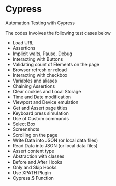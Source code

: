 # Cypress
Automation Testing with Cypress

The codes involves the following test cases below
- Load URL
- Assertions
- Implicit waits, Pause, Debug
- Interacting with Buttons
- Validating count of Elements on the page
- Browser refresh or reload
- Interacting with checkbox
- Variables and aliases
- Chaining Assertions
- Clear cookies and Local Storage
- Time and Date modification
- Viewport and Device emulation
- Get and Assert page titles
- Keyboard press simulation
- Use of Custom commands
- Select Box
- Screenshots
- Scrolling on the page
- Write Data into JSON (or local data files)
- Read Data into JSON (or local data files)
- Assert content type
- Abstraction with classes
- Before and After Hooks
- Only and Skip Hooks
- Use XPATH Plugin
- Cypress.$ Function

